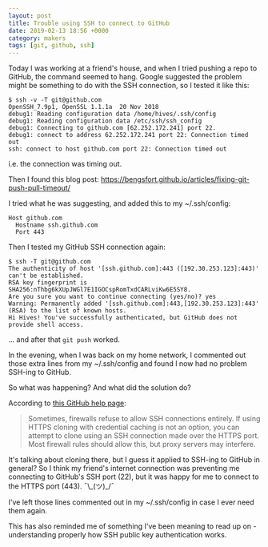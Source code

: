 ```yaml
---
layout: post
title: Trouble using SSH to connect to GitHub
date: 2019-02-13 18:56 +0000
category: makers
tags: [git, github, ssh]
---
```


Today I was working at a friend's house, and when I tried pushing a repo to
GitHub, the command seemed to hang. Google suggested the problem might be
something to do with the SSH connection, so I tested it like this:

```shell_session
$ ssh -v -T git@github.com
OpenSSH_7.9p1, OpenSSL 1.1.1a  20 Nov 2018
debug1: Reading configuration data /home/hives/.ssh/config
debug1: Reading configuration data /etc/ssh/ssh_config
debug1: Connecting to github.com [62.252.172.241] port 22.
debug1: connect to address 62.252.172.241 port 22: Connection timed out
ssh: connect to host github.com port 22: Connection timed out
```

i.e. the connection was timing out.

Then I found this blog post:
<https://bengsfort.github.io/articles/fixing-git-push-pull-timeout/>

I tried what he was suggesting, and added this to my ~/.ssh/config:

```
Host github.com
  Hostname ssh.github.com
  Port 443
```

Then I tested my GitHub SSH connection again:

```shell_session
$ ssh -T git@github.com
The authenticity of host '[ssh.github.com]:443 ([192.30.253.123]:443)' can't be established.
RSA key fingerprint is SHA256:nThbg6kXUpJWGl7E1IGOCspRomTxdCARLviKw6E5SY8.
Are you sure you want to continue connecting (yes/no)? yes
Warning: Permanently added '[ssh.github.com]:443,[192.30.253.123]:443' (RSA) to the list of known hosts.
Hi Hives! You've successfully authenticated, but GitHub does not provide shell access.
```

... and after that `git push` worked.

In the evening, when I was back on my home network, I commented out those extra
lines from my ~/.ssh/config and found I now had no problem SSH-ing to GitHub.

So what was happening? And what did the solution do?

According to [this GitHub
help page][using-ssh-over-the-https-port]:

> Sometimes, firewalls refuse to allow SSH connections entirely. If using HTTPS
> cloning with credential caching is not an option, you can attempt to clone
> using an SSH connection made over the HTTPS port. Most firewall rules should
> allow this, but proxy servers may interfere.

It's talking about cloning there, but I guess it applied to SSH-ing to GitHub in
general?  So I think my friend's internet connection was preventing me
connecting to GitHub's SSH port (22), but it was happy for me to connect to the
HTTPS port (443).  ¯\\\_(ツ)\_/¯

I've left those lines commented out in my ~/.ssh/config in case I ever need them
again.

This has also reminded me of something I've been meaning to read up on -
understanding properly how SSH public key authentication works.

[using-ssh-over-the-https-port]:https://help.github.com/articles/using-ssh-over-the-https-port/


